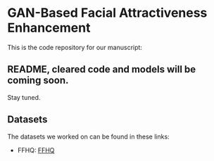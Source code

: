 # GAN-Based Facial Attractiveness Enhancement 

This is the code repository for our manuscript:

## README, cleared code and models will be coming soon.
Stay tuned.

 

## Datasets  
  
The datasets we worked on can be found in these links:  
* FFHQ: [FFHQ](https://github.com/NVlabs/ffhq-dataset)  